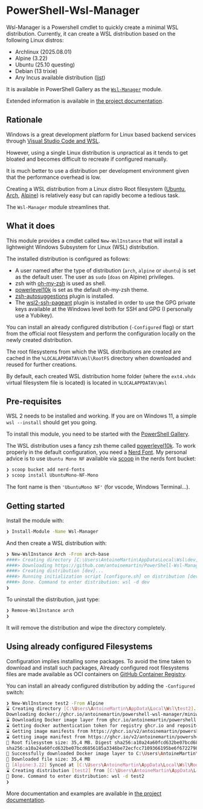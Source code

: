 # PowerShell-Wsl-Manager

Wsl-Manager is a Powershell cmdlet to quickly create a minimal WSL distribution.
Currently, it can create a WSL distribution based on the following Linux
distros:

-   Archlinux (2025.08.01)
-   Alpine (3.22)
-   Ubuntu (25.10 questing)
-   Debian (13 trixie)
-   Any Incus available distribution
    ([list](https://images.linuxcontainers.org/images/))

It is available in PowerShell Gallery as the
[`Wsl-Manager`](https://www.powershellgallery.com/packages/Wsl-Manager) module.

Extended information is available in
[the project documentation](https://mrtn.me/PowerShell-Wsl-Manager/).

## Rationale

Windows is a great development platform for Linux based backend services through
[Visual Studio Code and WSL](https://code.visualstudio.com/docs/remote/wsl).

However, using a single Linux distribution is unpractical as it tends to get
bloated and becomes difficult to recreate if configured manually.

It is much better to use a distribution per development environment given that
the performance overhead is low.

Creating a WSL distribution from a Linux distro Root filesystem
([Ubuntu](https://cloud-images.ubuntu.com/wsl/),
[Arch](https://archive.archlinux.org/iso/2025.08.01/),
[Alpine](https://dl-cdn.alpinelinux.org/alpine/v3.22/releases/x86_64/)) is
relatively easy but can rapidly become a tedious task.

The `Wsl-Manager` module streamlines that.

## What it does

This module provides a cmdlet called `New-WslInstance` that will install a
lightweight Windows Subsystem for Linux (WSL) distribution.

The installed distribution is configured as follows:

-   A user named after the type of distribution (`arch`, `alpine` or `ubuntu`)
    is set as the default user. The user as `sudo` (`doas` on Alpine)
    privileges.
-   zsh with [oh-my-zsh](https://ohmyz.sh/) is used as shell.
-   [powerlevel10k](https://github.com/romkatv/powerlevel10k) is set as the
    default oh-my-zsh theme.
-   [zsh-autosuggestions](https://github.com/zsh-users/zsh-autosuggestions)
    plugin is installed.
-   The
    [wsl2-ssh-pageant](https://github.com/antoinemartin/wsl2-ssh-pageant-oh-my-zsh-plugin)
    plugin is installed in order to use the GPG private keys available at the
    Windows level both for SSH and GPG (I personally use a Yubikey).

You can install an already configured distribution (`-Configured` flag) or start
from the official root filesystem and perform the configuration locally on the
newly created distribution.

The root filesystems from which the WSL distributions are created are cached in
the `%LOCALAPPDATA%\Wsl\RootFS` directory when downloaded and reused for further
creations.

By default, each created WSL distribution home folder (where the `ext4.vhdx`
virtual filesystem file is located) is located in `%LOCALAPPDATA%\Wsl`

## Pre-requisites

WSL 2 needs to be installed and working. If you are on Windows 11, a simple
`wsl --install` should get you going.

To install this module, you need to be started with the
[PowerShell Gallery](https://docs.microsoft.com/en-us/powershell/scripting/gallery/getting-started?view=powershell-7.2).

The WSL distribution uses a fancy zsh theme called
[powerlevel10k](https://github.com/romkatv/powerlevel10k). To work properly in
the default configuration, you need a [Nerd Font](https://www.nerdfonts.com/).
My personal advice is to use `Ubuntu Mono NF` available via [scoop](scoop.sh) in
the nerds font bucket:

```bash
❯ scoop bucket add nerd-fonts
❯ scoop install UbuntuMono-NF-Mono
```

The font name is then `'UbuntuMono NF'` (for vscode, Windows Terminal...).

## Getting started

Install the module with:

```bash
❯ Install-Module -Name Wsl-Manager
```

And then create a WSL distribution with:

```bash
❯ New-WslInstance Arch -From arch-base
####> Creating directory [C:\Users\AntoineMartin\AppData\Local\Wsl\dev]...
####> Downloading https://github.com/antoinemartin/PowerShell-Wsl-Manager/releases/download/2022.11.01/archlinux.rootfs.tar.gz â†’ C:\Users\AntoineMartin\AppData\Local\Wsl\RootFS\arch.rootfs.tar.gz...
####> Creating distribution [dev]...
####> Running initialization script [configure.sh] on distribution [dev]...
####> Done. Command to enter distribution: wsl -d dev
❯
```

To uninstall the distribution, just type:

```bash
❯ Remove-WslInstance arch
❯
```

It will remove the distribution and wipe the directory completely.

## Using already configured Filesystems

Configuration implies installing some packages. To avoid the time taken to
download and install such packages, Already configured root filesystems files
are made available as OCI containers on
[GitHub Container Registry](https://github.com/antoinemartin?tab=packages&repo_name=PowerShell-Wsl-Manager).

You can install an already configured distribution by adding the `-Configured`
switch:

```bash
❯ New-WslInstance test2 -From Alpine
⌛ Creating directory [C:\Users\AntoineMartin\AppData\Local\Wsl\test2]...
Downloading docker://ghcr.io/antoinemartin/powershell-wsl-manager/miniwsl-alpine#latest to C:\Users\AntoineMartin\AppData\Local\Wsl\RootFS\miniwsl.alpine.rootfs.tar.gz with filename miniwsl-alpine
⌛ Downloading Docker image layer from ghcr.io/antoinemartin/powershell-wsl-manager/miniwsl-alpine:latest...
⌛ Getting docker authentication token for registry ghcr.io and repository antoinemartin/powershell-wsl-manager/miniwsl-alpine...
⌛ Getting image manifests from https://ghcr.io/v2/antoinemartin/powershell-wsl-manager/miniwsl-alpine/manifests/latest...
⌛ Getting image manifest from https://ghcr.io/v2/antoinemartin/powershell-wsl-manager/miniwsl-alpine/manifests/sha256:ec906d1cb2f8917135a9d1d03dd2719e2ad09527e8d787434f0012688111920d...
👀 Root filesystem size: 35,4 MB. Digest sha256:a10a24a60fcd632be07bcd6856185a3346be72ecfcc7109366195be6f6722798. Downloading...
sha256:a10a24a60fcd632be07bcd6856185a3346be72ecfcc7109366195be6f6722798 (35,4 MB) [=======================================================================================================================] 100%
🎉 Successfully downloaded Docker image layer to C:\Users\AntoineMartin\AppData\Local\Wsl\RootFS\miniwsl.alpine.rootfs.tar.gz.tmp
👀 Downloaded file size: 35,4 MB
🎉 [Alpine:3.22] Synced at [C:\Users\AntoineMartin\AppData\Local\Wsl\RootFS\miniwsl.alpine.rootfs.tar.gz].
⌛ Creating distribution [test2] from [C:\Users\AntoineMartin\AppData\Local\Wsl\RootFS\miniwsl.alpine.rootfs.tar.gz]...
🎉 Done. Command to enter distribution: wsl -d test2
❯
```

More documentation and examples are available in
[the project documentation](https://mrtn.me/PowerShell-Wsl-Manager/).
